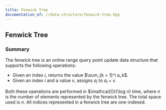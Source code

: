 ```yaml
---
title: Fenwick Tree
documentation_of: //data-structure/fenwick-tree.hpp
---
```


## Fenwick Tree

### Summary
The fenwick tree is an online range query point update data structure that supports the following operations:
- Given an index $i$, returns the value $\sum_{k = 1}^i a_k$.
- Given an index $i$ and a value $v$, assigns $a_i$ to $a_i + v$.

Both these operations are performed in $\mathcal{O}(\log n) time, where $n$ is the number of elements represented by the fenwick tree. The total space used is $n$. All indices represented in a fenwick tree are one-indexed.